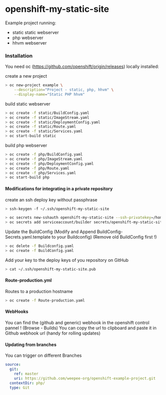 # openshift-my-static-site

Example project running:
- static static webserver
- php webserver
- hhvm webserver

### Installation

You need oc (https://github.com/openshift/origin/releases) locally installed:

create a new project

```sh
> oc new-project example \
    --description="Project - static, php, hhvm" \
    --display-name="Static PHP hhvm"
```

build static webserver

```sh
> oc create -f static/BuildConfig.yaml
> oc create -f static/ImageStream.yaml
> oc create -f static/DeploymentConfig.yaml
> oc create -f static/Route.yaml
> oc create -f static/Services.yaml
> oc start-build static
```

build php webserver

```sh
> oc create -f php/BuildConfig.yaml
> oc create -f php/ImageStream.yaml
> oc create -f php/DeploymentConfig.yaml
> oc create -f php/Route.yaml
> oc create -f php/Services.yaml
> oc start-build php
```

#### Modifications for integrating in a private repository

create an ssh deploy key without passphrase
```sh
> ssh-keygen -f ~/.ssh/openshift-my-static-site
```

```sh
> oc secrets new-sshauth openshift-my-static-site --ssh-privatekey=/home/joeri/.ssh/openshift-my-static-site
> oc secrets add serviceaccount/builder secrets/openshift-my-static-site
```

Update the BuildConfig
(Modify and Append BuildConfig-Secrets.yaml.template to your Buildconfig)
(Remove old BuildConfig first !)

```sh
> oc delete -f Buildconfig.yaml
> oc create -f BuildConfig.yaml
```
Add your key to the deploy keys of you repository on GitHub

```sh
> cat ~/.ssh/openshift-my-static-site.pub
```

#### Route-production.yml

Routes to a production hostname

```sh
> oc create -f Route-production.yaml
```

#### WebHooks

You can find the (github and generic) webhook in the openshift control pannel ! (Browse - Builds)
You can copy the url to clipboard and paste it in Github webhook url (handy for rolling updates)

#### Updating from branches

You can trigger on different Branches

```yaml
source:
  git:
    ref: master
    uri: https://github.com/weepee-org/openshift-example-project.git
  contextDir: php/
  type: Git
```
